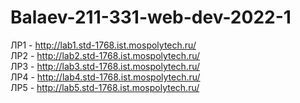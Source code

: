 # Balaev-211-331-web-dev-2022-1
ЛР1 - http://lab1.std-1768.ist.mospolytech.ru/  
ЛР2 - http://lab2.std-1768.ist.mospolytech.ru/  
ЛР3 - http://lab3.std-1768.ist.mospolytech.ru/  
ЛР4 - http://lab4.std-1768.ist.mospolytech.ru/  
ЛР5 - http://lab5.std-1768.ist.mospolytech.ru/  
